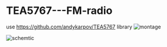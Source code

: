 # TEA5767---FM-radio
use https://github.com/andykarpov/TEA5767 library
![montage](https://2.bp.blogspot.com/-GsKs891wQyk/V3UDm7w1ScI/AAAAAAAAQCQ/F7NqXwH3Bb4aC8LRJO2ujjZtn2zYwDSbwCLcB/s1600/P6300055.JPG)

![schemtic](https://2.bp.blogspot.com/-FDdgSpRFg8Q/V3UODxnOMzI/AAAAAAAAQC0/YkSvkj1WcSAZBfV33K-uCuxNIwMfs3eygCLcB/s1600/FMradio_LCD1602_i2c_ArduinoUnoR3_Leonardo.png)
